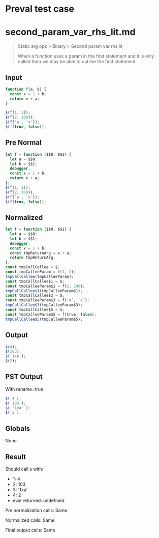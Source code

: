 # Preval test case

# second_param_var_rhs_lit.md

> Static arg ops > Binary > Second param var rhs lit
>
> When a function uses a param in the first statement and it is only called then we may be able to outline the first statement

## Input

`````js filename=intro
function f(a, b) {
  const x = 1 + b;
  return x + a;
}

$(f(1, 2));
$(f(2, 100));
$(f('a', 'x'));
$(f(true, false));
`````

## Pre Normal


`````js filename=intro
let f = function ($$0, $$1) {
  let a = $$0;
  let b = $$1;
  debugger;
  const x = 1 + b;
  return x + a;
};
$(f(1, 2));
$(f(2, 100));
$(f(`a`, `x`));
$(f(true, false));
`````

## Normalized


`````js filename=intro
let f = function ($$0, $$1) {
  let a = $$0;
  let b = $$1;
  debugger;
  const x = 1 + b;
  const tmpReturnArg = x + a;
  return tmpReturnArg;
};
const tmpCallCallee = $;
const tmpCalleeParam = f(1, 2);
tmpCallCallee(tmpCalleeParam);
const tmpCallCallee$1 = $;
const tmpCalleeParam$1 = f(2, 100);
tmpCallCallee$1(tmpCalleeParam$1);
const tmpCallCallee$3 = $;
const tmpCalleeParam$3 = f(`a`, `x`);
tmpCallCallee$3(tmpCalleeParam$3);
const tmpCallCallee$5 = $;
const tmpCalleeParam$5 = f(true, false);
tmpCallCallee$5(tmpCalleeParam$5);
`````

## Output


`````js filename=intro
$(4);
$(103);
$(`1xa`);
$(2);
`````

## PST Output

With rename=true

`````js filename=intro
$( 4 );
$( 103 );
$( "1xa" );
$( 2 );
`````

## Globals

None

## Result

Should call `$` with:
 - 1: 4
 - 2: 103
 - 3: '1xa'
 - 4: 2
 - eval returned: undefined

Pre normalization calls: Same

Normalized calls: Same

Final output calls: Same
